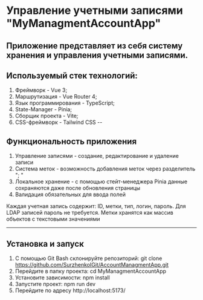 # Управление учетными записями "MyManagmentAccountApp"

Приложение представляет из себя систему хранения и  управления учетными записями.
--
## Используемый стек технологий:
1) Фреймворк - Vue 3;
2) Маршрутизация - Vue Router 4;
3) Язык программирования - TypeScript;
4) State-Manager - Pinia;
5) Сборщик проекта - Vite;
6) CSS-фреймворк - Tailwind CSS
--
## Функциональность приложения
1. Управление записями - создание, редактирование и удаление записи
2. Система меток - возможность добавления меток через разделитель "; "
3. Локальное хранение - с помощью стейт-менеджера Pinia данные сохраняются даже после обновления страницы
4. Валидация обязательных для ввода полей

Каждая учетная запись содержит: ID, метки, тип, логин, пароль. Для LDAP записей пароль не требуется. Метки хранятся как массив объектов с текстовыми значениями

---
## Установка и запуск
1. С помощью Git Bash склонируйте репозиторий: git clone https://github.com/SurzhenkoIGit/AccountManagmentApp.git
2. Перейдите в папку проекта: cd MyManagmentAccountApp
3. Установите зависимости: npm install
4. Запустите проект: npm run dev
5. Перейдите по адресу http://localhost:5173/


   

 
